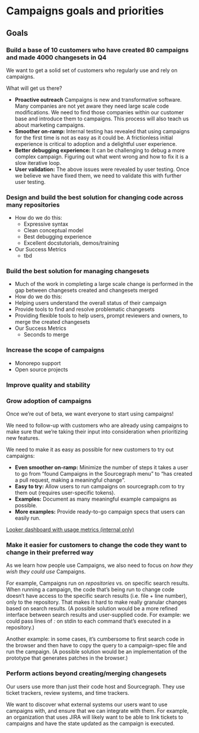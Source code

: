 # Campaigns goals and priorities

## Goals

### Build a base of 10 customers who have created 80 campaigns and made 4000 changesets in Q4

We want to get a solid set of customers who regularly use and rely on campaigns. 

What will get us there?

- **Proactive outreach** Campaigns is new and transformative software. Many companies are not yet aware they need large scale code modifications. We need to find those companies within our customer base and introduce them to campaigns. This process will also teach us about marketing campaigns.
- **Smoother on-ramp:** Internal testing has revealed that using campaigns for the first time is not as easy as it could be. A frictionless initial experience is critical to adoption and a delightful user experience.
- **Better debugging experience:** It can be challenging to debug a more complex campaign. Figuring out what went wrong and how to fix it is a slow iterative loop.
- **User validation:** The above issues were revealed by user testing. Once we believe we have fixed them, we need to validate this with further user testing.


### Design and build the best solution for changing code across many repositories
  * How do we do this:
    * Expressive syntax
    * Clean conceptual model
    * Best debugging experience
    * Excellent docstutorials, demos/training
  * Our Success Metrics
    * tbd

### Build the best solution for managing changesets
  * Much of the work in completing a large scale change is performed in the gap between changesets created and changesets merged
  *	How do we do this:
  * Helping users understand the overall status of their campaign
  * Provide tools to find and resolve problematic changesets
  * Providing flexible tools to help users, prompt reviewers and owners, to merge the created changesets
  * Our Success Metrics
    * Seconds to merge

### Increase the scope of campaigns 
  * Monorepo support
  * Open source projects
  
### Improve quality and stability 


### Grow adoption of campaigns

Once we’re out of beta, we want everyone to start using campaigns!

We need to follow-up with customers who are already using campaigns to make sure that we’re taking their input into consideration when prioritizing new features.

We need to make it as easy as possible for new customers to try out campaigns:

- **Even smoother on-ramp:** Minimize the number of steps it takes a user to go from “found Campaigns in the Sourcegraph menu” to “has created a pull request, making a meaningful change”.
- **Easy to try:** Allow users to run campaigns on sourcegraph.com to try them out (requires user-specific tokens).
- **Examples:** Document as many meaningful example campaigns as possible.
- **More examples:** Provide ready-to-go campaign specs that users can easily run.

[Looker dashboard with usage metrics (internal only)](https://sourcegraph.looker.com/dashboards/136)

### Make it easier for customers to change the code they want to change in their preferred way

As we learn how people use Campaigns, we also need to focus on _how they wish they could use_ Campaigns.

For example, Campaigns run on _repositories_ vs. on specific search results. When running a campaign, the code that’s being run to change code doesn’t have access to the specific search results (i.e. file + line number), only to the repository. That makes it hard to make really granular changes based on search results. (A possible solution would be a more refined interface between search results and user-supplied code. For example: we could pass lines of _<filename>:<lineno>_ on stdin to each command that’s executed in a repository.)

Another example: in some cases, it’s cumbersome to first search code in the browser and then have to copy the query to a campaign-spec file and run the campaign. (A possible solution would be an implementation of the prototype that generates patches in the browser.)

### Perform actions beyond creating/merging changesets

Our users use more than just their code host and Sourcegraph. They use ticket trackers, review systems, and time trackers.

We want to discover what external systems our users want to use campaigns with, and ensure that we can integrate with them. For example, an organization that uses JIRA will likely want to be able to link tickets to campaigns and have the state updated as the campaign is executed.
